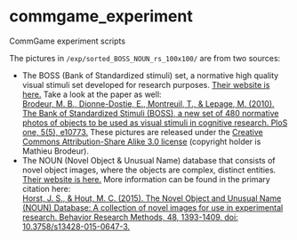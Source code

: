 # commgame_experiment
CommGame experiment scripts

The pictures in `/exp/sorted_BOSS_NOUN_rs_100x100/` are from two sources:
  * The BOSS (Bank of Standardized stimuli) set, a normative high quality visual stimuli set developed for research purposes. [Their website is here.](https://sites.google.com/site/bosstimuli/home) Take a look at the paper as well:  
[Brodeur, M. B., Dionne-Dostie, E., Montreuil, T., & Lepage, M. (2010). The Bank of Standardized Stimuli (BOSS), a new set of 480 normative photos of objects to be used as visual stimuli in cognitive research. PloS one, 5(5), e10773.](https://journals.plos.org/plosone/article?id=10.1371/journal.pone.0010773)
These pictures are released under the [Creative Commons Attribution-Share Alike 3.0 license](https://creativecommons.org/licenses/by-sa/3.0/) (copyright holder is Mathieu Brodeur).  
  * The NOUN (Novel Object & Unusual Name) database that consists of novel object images, where the objects are complex, distinct entities. [Their website is here.](http://michaelhout.com/?page_id=759) More information can be found in the primary citation here:  
[Horst, J. S., & Hout, M. C.  (2015).  The Novel Object and Unusual Name (NOUN) Database: A collection of novel images for use in experimental research.  Behavior Research Methods, 48, 1393-1409. doi: 10.3758/s13428-015-0647-3.](https://core.ac.uk/download/pdf/30612763.pdf)

